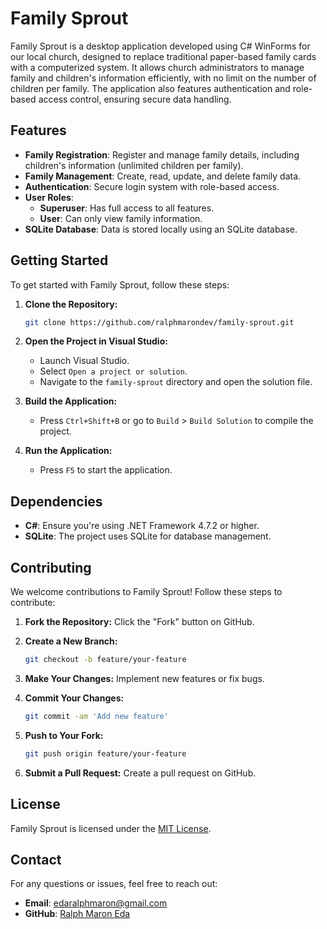 # Family Sprout

Family Sprout is a desktop application developed using C# WinForms for our local church, designed to replace traditional paper-based family cards with a computerized system. It allows church administrators to manage family and children's information efficiently, with no limit on the number of children per family. The application also features authentication and role-based access control, ensuring secure data handling.

## Features

- **Family Registration**: Register and manage family details, including children's information (unlimited children per family).
- **Family Management**: Create, read, update, and delete family data.
- **Authentication**: Secure login system with role-based access.
- **User Roles**:
  - **Superuser**: Has full access to all features.
  - **User**: Can only view family information.
- **SQLite Database**: Data is stored locally using an SQLite database.

## Getting Started

To get started with Family Sprout, follow these steps:

1. **Clone the Repository:**

   ```bash
   git clone https://github.com/ralphmarondev/family-sprout.git
   ```

2. **Open the Project in Visual Studio:**

   - Launch Visual Studio.
   - Select `Open a project or solution`.
   - Navigate to the `family-sprout` directory and open the solution file.

3. **Build the Application:**

   - Press `Ctrl+Shift+B` or go to `Build` > `Build Solution` to compile the project.

4. **Run the Application:**
   - Press `F5` to start the application.

## Dependencies

- **C#**: Ensure you're using .NET Framework 4.7.2 or higher.
- **SQLite**: The project uses SQLite for database management.

## Contributing

We welcome contributions to Family Sprout! Follow these steps to contribute:

1. **Fork the Repository:**
   Click the "Fork" button on GitHub.

2. **Create a New Branch:**

   ```bash
   git checkout -b feature/your-feature
   ```

3. **Make Your Changes:**
   Implement new features or fix bugs.

4. **Commit Your Changes:**

   ```bash
   git commit -am 'Add new feature'
   ```

5. **Push to Your Fork:**

   ```bash
   git push origin feature/your-feature
   ```

6. **Submit a Pull Request:**
   Create a pull request on GitHub.

## License

Family Sprout is licensed under the [MIT License](LICENSE.txt).

## Contact

For any questions or issues, feel free to reach out:

- **Email**: edaralphmaron@gmail.com
- **GitHub**: [Ralph Maron Eda](https://github.com/ralphmarondev)
